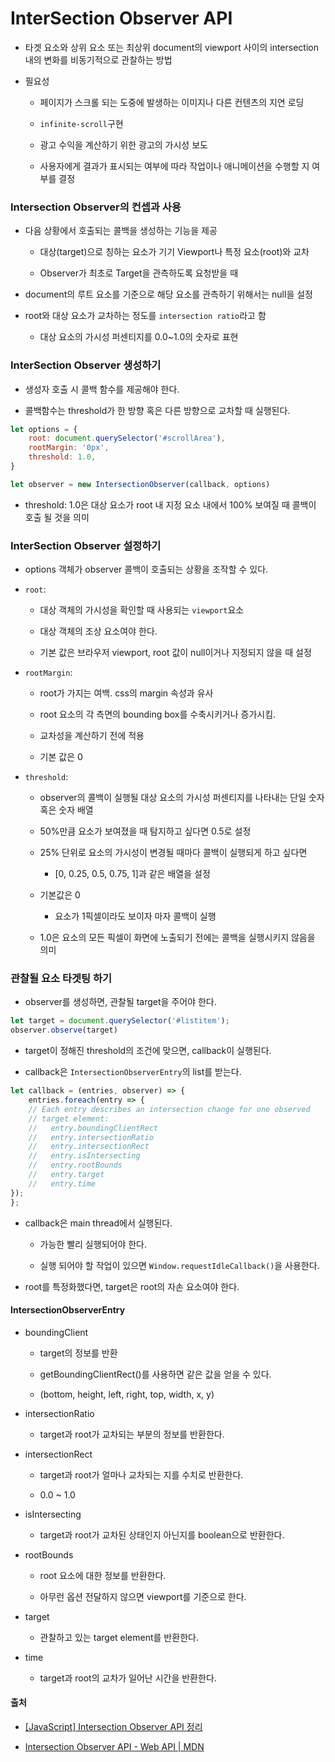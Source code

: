 # InterSection Observer API

- 타겟 요소와 상위 요소 또는 최상위 document의 viewport 사이의 intersection 내의 변화를 비동기적으로 관찰하는 방법

- 필요성
  
  - 페이지가 스크롤 되는 도중에 발생하는 이미지나 다른 컨텐츠의 지연 로딩
  
  - `infinite-scroll`구현
  
  - 광고 수익을 계산하기 위한 광고의 가시성 보도
  
  - 사용자에게 결과가 표시되는 여부에 따라 작업이나 애니메이션을 수행할 지 여부를 결정

### Intersection Observer의 컨셉과 사용

- 다음 상황에서 호출되는 콜백을 생성하는 기능을 제공
  
  - 대상(target)으로 칭하는 요소가 기기 Viewport나 특정 요소(root)와 교차
  
  - Observer가 최초로 Target을 관측하도록 요청받을 때

- document의 루트 요소를 기준으로 해당 요소를 관측하기 위해서는 null을 설정

- root와 대상 요소가 교차하는 정도를 `intersection ratio`라고 함
  
  - 대상 요소의 가시성 퍼센티지를 0.0~1.0의 숫자로 표현

### InterSection Observer 생성하기

- 생성자 호출 시 콜백 함수를 제공해야 한다.

- 콜백함수는 threshold가 한 방향 혹은 다른 방향으로 교차할 때 실행된다.

```js
let options = {
    root: document.querySelector('#scrollArea'),
    rootMargin: '0px',
    threshold: 1.0,
}

let observer = new IntersectionObserver(callback, options)
```

- threshold: 1.0은 대상 요소가 root 내 지정 요소 내에서 100% 보여질 때 콜백이 호출 될 것을 의미

### InterSection Observer 설정하기

- options 객체가 observer 콜백이 호출되는 상황을 조작할 수 있다.

- `root`:
  
  - 대상 객체의 가시성을 확인할 때 사용되는 `viewport`요소
  
  - 대상 객체의 조상 요소여야 한다.
  
  - 기본 값은 브라우저 viewport, root 값이 null이거나 지정되지 않을 때 설정

- `rootMargin`:
  
  - root가 가지는 여백. css의 margin 속성과 유사
  
  - root 요소의 각 측면의 bounding box를 수축시키거나 증가시킴.
  
  - 교차성을 계산하기 전에 적용
  
  - 기본 값은 0

- `threshold`:
  
  - observer의 콜백이 실행될 대상 요소의 가시성 퍼센티지를 나타내는 단일 숫자 혹은 숫자 배열
  
  - 50%만큼 요소가 보여졌을 때 탐지하고 싶다면 0.5로 설정
  
  - 25% 단위로 요소의 가시성이 변경될 때마다 콜백이 실행되게 하고 싶다면
    
    - [0, 0.25, 0.5, 0.75, 1]과 같은 배열을 설정
  
  - 기본값은 0
    
    - 요소가 1픽셀이라도 보이자 마자 콜백이 실행
  
  - 1.0은 요소의 모든 픽셀이 화면에 노출되기 전에는 콜백을 실행시키지 않음을 의미



### 관찰될 요소 타겟팅 하기

- observer를 생성하면, 관찰될 target을 주어야 한다.

```js
let target = document.querySelector('#listitem');
observer.observe(target)
```

- target이 정해진 threshold의 조건에 맞으면, callback이 실행된다.

- callback은 `IntersectionObserverEntry`의 list를 받는다.

```js
let callback = (entries, observer) => {
    entries.foreach(entry => {
    // Each entry describes an intersection change for one observed
    // target element:
    //   entry.boundingClientRect
    //   entry.intersectionRatio
    //   entry.intersectionRect
    //   entry.isIntersecting
    //   entry.rootBounds
    //   entry.target
    //   entry.time
});
};
```

- callback은 main thread에서 실행된다.
  
  - 가능한 빨리 실행되어야 한다.
  
  - 실행 되어야 할 작업이 있으면 `Window.requestIdleCallback()`을 사용한다.

- root를 특정화했다면, target은 root의 자손 요소여야 한다.

#### IntersectionObserverEntry

- boundingClient
  
  - target의 정보를 반환
  
  - getBoundingClientRect()를 사용하면 같은 값을 얻을 수 있다.
  
  - (bottom, height, left, right, top, width, x, y)

- intersectionRatio
  
  - target과 root가 교차되는 부분의 정보를 반환한다.

- intersectionRect
  
  - target과 root가 얼마나 교차되는 지를 수치로 반환한다.
  
  - 0.0 ~ 1.0

- isIntersecting
  
  - target과 root가 교차된 상태인지 아닌지를 boolean으로 반환한다.

- rootBounds
  
  - root 요소에 대한 정보를 반환한다.
  
  - 아무런 옵션 전달하지 않으면 viewport를 기준으로 한다.

- target
  
  - 관찰하고 있는 target element를 반환한다.

- time
  
  - target과 root의 교차가 일어난 시간을 반환한다.



#### 출처

- [[JavaScript] Intersection Observer API 정리](https://designer-ej.tistory.com/entry/JavaScript-Intersection-Observer-API-%EC%A0%95%EB%A6%AC)

- [Intersection Observer API - Web API | MDN](https://developer.mozilla.org/ko/docs/Web/API/Intersection_Observer_API)
